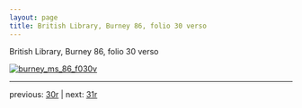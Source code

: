 ```yaml
---
layout: page
title: British Library, Burney 86, folio 30 verso
---
```


British Library, Burney 86, folio 30 verso

[![burney_ms_86_f030v](http://www.homermultitext.org/iipsrv?IIIF=/project/homer/pyramidal/deepzoom/bl/burney86imgs/v1/burney_ms_86_f030v.tif/full/800,/0/default.jpg)](http://www.homermultitext.org/ict2/?urn=urn:cite2:bl:burney86imgs.v1:burney_ms_86_f030v) 

---

previous:  [30r](../30r/) | next: [31r](../31r/)